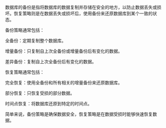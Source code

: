 数据库的备份是指将数据库的数据复制并存储在安全的地方，以防止数据丢失或损坏。恢复策略则是在数据丢失或损坏后，使用备份来还原数据库到某个一致的状态。

备份策略通常包括：

全备份：定期复制整个数据库。

增量备份：只复制自上次全备份或增量备份后有变化的数据。

差异备份：复制自上次全备份后有变化的数据。

恢复策略通常包括：

完全恢复：使用全备份和所有相关的增量备份来还原数据库。

部分恢复：只恢复受损的部分数据。

时间点恢复：将数据库还原到特定的时间点。

简单来说，备份策略是确保数据安全，恢复策略是在数据受损时能够快速恢复数据。